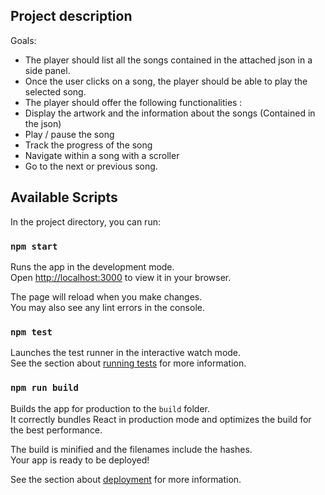 ## Project description

Goals: 
- The player should list all the songs contained in the attached json in a side panel.
- Once the user clicks on a song, the player should be able to play the selected song.
- The player should offer the following functionalities :
- Display the artwork and the information about the songs (Contained in the json)
- Play / pause the song
- Track the progress of the song
- Navigate within a song with a scroller
- Go to the next or previous song.

## Available Scripts

In the project directory, you can run:

### `npm start`

Runs the app in the development mode.\
Open [http://localhost:3000](http://localhost:3000) to view it in your browser.

The page will reload when you make changes.\
You may also see any lint errors in the console.

### `npm test`

Launches the test runner in the interactive watch mode.\
See the section about [running tests](https://facebook.github.io/create-react-app/docs/running-tests) for more information.

### `npm run build`

Builds the app for production to the `build` folder.\
It correctly bundles React in production mode and optimizes the build for the best performance.

The build is minified and the filenames include the hashes.\
Your app is ready to be deployed!

See the section about [deployment](https://facebook.github.io/create-react-app/docs/deployment) for more information.
